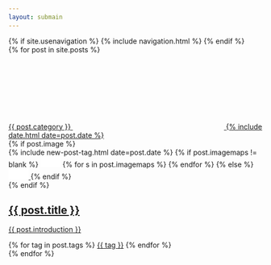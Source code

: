 ```yaml
---
layout: submain
---
```


<main class="home" id="post" role="main" itemprop="mainContentOfPage" itemscope="itemscope" itemtype="http://schema.org/Blog">
   <div class="">
    {% if site.usenavigation %}
		  {% include navigation.html %}
    {% endif %}
    <div id="grid" class="row flex-grid float-right">
    {% for post in site.posts %}
        <article class="box-item" itemscope="itemscope" itemtype="http://schema.org/BlogPosting" itemprop="blogPost">
            <span class="category">
                <a href="{{ site.url }}{{ site.baseurl }}/categoria/{{ post.category }}">
                    <span class="float-left">{{ post.category }}</span>
									<span class="float-right">
                    <svg id="date" class="icon-calendar"><use xlink:href="#icon-calendar"></use></svg>
									<time itemprop="datePublished" datetime="{{ post.date | date_to_xmlschema }}" class="date">
                        {% include date.html date=post.date %}
                    </time>
									</span>	
                </a>
            </span>
            <div class="box-body">
                {% if post.image %}
                    <div class="cover">
                        {% include new-post-tag.html date=post.date %}
                        {% if post.imagemaps != blank %}
                          <img id="img-id-1" src="/img/placeholder.png" data-url="{{ post.image }}" class="preload" usemap="#todo" highlight="1" >
                          <map name="todo">
                          {% for s in post.imagemaps %}
                              <area shape="{{ s.shape | default: 'rect' }}" coords="{{ s.coord }}" 
                                    href="{{ site.baseurl }}{{ s.url }}" 
                                    alt="{{ s.name }}" title="{{ s.name }}"
                                    {{ s.option }}
                              />
                          {% endfor %}
                          </map>
                        {% else %}
                        <a href="{{ post.url | prepend: site.baseurl }}" {%if isnewpost %}class="new-post"{% endif %}>
                            <img src="/img/placeholder.png" data-url="{{ post.image }}" class="preload">
                        </a>
                        {% endif %}
                    </div>
                {% endif %}
                <div class="box-info">
                    <a class="post-link" href="{{ post.url | prepend: site.baseurl }}">
                        <h2 class="post-title" itemprop="name">
                            {{ post.title }}
                        </h2>
                    </a>
                    <a class="post-link" href="{{ post.url | prepend: site.baseurl }}">
                        <p class="description">{{ post.introduction }}</p>
                    </a>
                    <div class="tags">
                        {% for tag in post.tags %}
                            <a href="{{ site.baseurl}}/tags/#{{tag | slugify }}">{{ tag }}</a>
                        {% endfor %}
                    </div>
                </div>
            </div>
        </article>
    {% endfor %}
    </div>	
	</div>	 
</main>